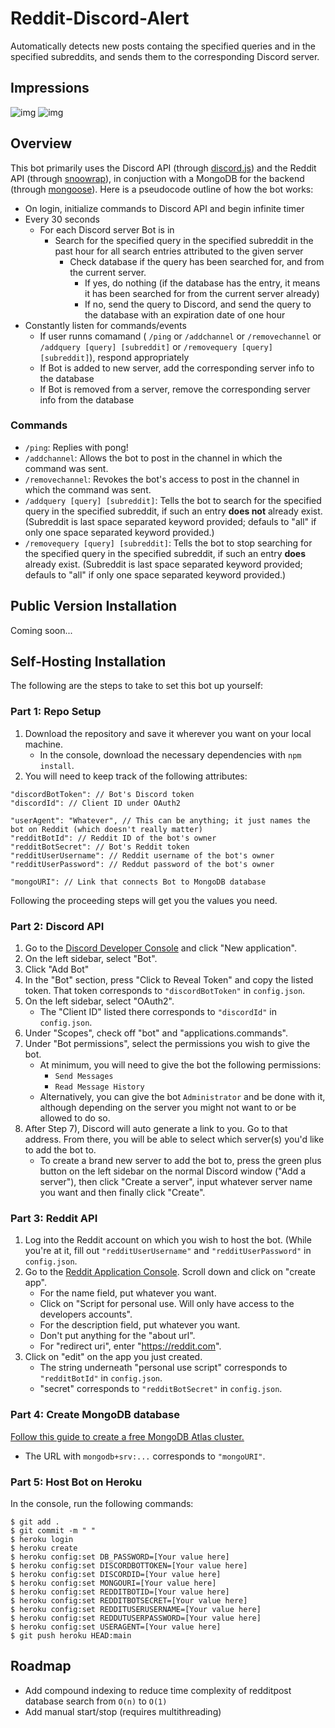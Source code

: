 # Reddit-Discord-Alert

Automatically detects new posts containg the specified queries and in the specified subreddits, and sends them to the corresponding Discord server.

## Impressions

![img](https://i.imgur.com/KXSwGSQ.png)
![img](https://i.imgur.com/zZSpwYH.png)

## Overview
This bot primarily uses the Discord API (through [discord.js](https://discord.js.org/#/)) and the Reddit API (through [snoowrap](https://github.com/not-an-aardvark/snoowrap)), in conjuction with a MongoDB for the backend (through [mongoose](https://mongoosejs.com/)). 
Here is a pseudocode outline of how the bot works:
- On login, initialize commands to Discord API and begin infinite timer
- Every 30 seconds
    - For each Discord server Bot is in
        - Search for the specified query in the specified subreddit in the past hour for all search entries attributed to the given server
            - Check database if the query has been searched for, and from the current server. 
                - If yes, do nothing (if the database has the entry, it means it has been searched for from the current server already)
                - If no, send the query to Discord, and send the query to the database with an expiration date of one hour
- Constantly listen for commands/events
    - If user runns comamand ( ```/ping``` or ```/addchannel``` or ```/removechannel``` or  ```/addquery [query] [subreddit]``` or ```/removequery [query] [subreddit]```), respond appropriately
    - If Bot is added to new server, add the corresponding server info to the database
    - If Bot is removed from a server, remove the corresponding server info from the database

### Commands
- ```/ping```: Replies with pong!
- ```/addchannel```: Allows the bot to post in the channel in which the command was sent.
- ```/removechannel```: Revokes the bot's access to post in the channel in which the command was sent.
- ```/addquery [query] [subreddit]```: Tells the bot to search for the specified query in the specified subreddit, if such an entry **does not** already exist. (Subreddit is last space separated keyword provided; defauls to "all" if only one space separated keyword provided.)
- ```/removequery [query] [subreddit]```: Tells the bot to stop searching for the specified query in the specified subreddit, if such an entry **does** already exist. (Subreddit is last space separated keyword provided; defauls to "all" if only one space separated keyword provided.)

## Public Version Installation
Coming soon...

## Self-Hosting Installation
The following are the steps to take to set this bot up yourself:

### Part 1: Repo Setup
1) Download the repository and save it wherever you want on your local machine. 
    - In the console, download the necessary dependencies with ```npm install```.
2) You will need to keep track of the following attributes:
```
"discordBotToken": // Bot's Discord token
"discordId": // Client ID under OAuth2

"userAgent": "Whatever", // This can be anything; it just names the bot on Reddit (which doesn't really matter)
"redditBotId": // Reddit ID of the bot's owner
"redditBotSecret": // Bot's Reddit token
"redditUserUsername": // Reddit username of the bot's owner
"redditUserPassword": // Reddut password of the bot's owner

"mongoURI": // Link that connects Bot to MongoDB database
```
Following the proceeding steps will get you the values you need.

### Part 2: Discord API
1) Go to the [Discord Developer Console](https://discord.com/developers/applications) and click "New application".
2) On the left sidebar, select "Bot".
3) Click "Add Bot"
4) In the "Bot" section, press "Click to Reveal Token" and copy the listed token. That token corresponds to ```"discordBotToken"``` in ```config.json```.
5) On the left sidebar, select "OAuth2".
    - The "Client ID" listed there corresponds to ```"discordId"``` in ```config.json```.
6) Under "Scopes", check off "bot" and "applications.commands".
7) Under "Bot permissions", select the permissions you wish to give the bot.
    - At minimum, you will need to give the bot the following permissions:
        - ```Send Messages```
        - ```Read Message History```
    - Alternatively, you can give the bot ```Administrator``` and be done with it, although depending on the server you might not want to or be allowed to do so.
8) After Step 7), Discord will auto generate a link to you. Go to that address. From there, you will be able to select which server(s) you'd like to add the bot to.
    - To create a brand new server to add the bot to, press the green plus button on the left sidebar on the normal Discord window ("Add a server"), then click "Create a server", input whatever server name you want and then finally click "Create".

### Part 3: Reddit API
1) Log into the Reddit account on which you wish to host the bot. (While you're at it, fill out ```"redditUserUsername"``` and ```"redditUserPassword"``` in ```config.json```.
2) Go to the [Reddit Application Console](https://ssl.reddit.com/prefs/apps/). Scroll down and click on "create app".
    - For the name field, put whatever you want.
    - Click on "Script for personal use. Will only have access to the developers accounts".
    - For the description field, put whatever you want.
    - Don't put anything for the "about url".
    - For "redirect uri", enter "https://reddit.com".
3) Click on "edit" on the app you just created. 
    - The string underneath "personal use script" corresponds to ```"redditBotId"``` in ```config.json```.
    - "secret" corresponds to ```"redditBotSecret"``` in ```config.json```.

### Part 4: Create MongoDB database
[Follow this guide to create a free MongoDB Atlas cluster.](https://www.youtube.com/watch?v=rPqRyYJmx2g) 
- The URL with ```mongodb+srv:...``` corresponds to ```"mongoURI"```.

### Part 5: Host Bot on Heroku
In the console, run the following commands:
```
$ git add .
$ git commit -m " "
$ heroku login
$ heroku create
$ heroku config:set DB_PASSWORD=[Your value here]
$ heroku config:set DISCORDBOTTOKEN=[Your value here]
$ heroku config:set DISCORDID=[Your value here]
$ heroku config:set MONGOURI=[Your value here]
$ heroku config:set REDDITBOTID=[Your value here]
$ heroku config:set REDDITBOTSECRET=[Your value here]
$ heroku config:set REDDITUSERUSERNAME=[Your value here]
$ heroku config:set REDDUTUSERPASSWORD=[Your value here]
$ heroku config:set USERAGENT=[Your value here]
$ git push heroku HEAD:main
```
## Roadmap
- Add compound indexing to reduce time complexity of redditpost database search from ```O(n)``` to ```O(1)```
- Add manual start/stop (requires multithreading)
